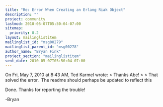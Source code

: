 ```yaml
---
title: "Re: Error When Creating an Erlang Riak Object"
description: ""
project: community
lastmod: 2010-05-07T05:50:04-07:00
sitemap:
  priority: 0.2
layout: mailinglistitem
mailinglist_id: "msg00279"
mailinglist_parent_id: "msg00278"
author_name: "Bryan Fink"
project_section: "mailinglistitem"
sent_date: 2010-05-07T05:50:04-07:00
---
```



On Fri, May 7, 2010 at 8:43 AM, Ted Karmel  wrote:
&gt; Thanks Abe!
&gt;
&gt; That solved the error.  The readme should perhaps be updated to reflect this

Done. Thanks for reporting the trouble!

-Bryan

